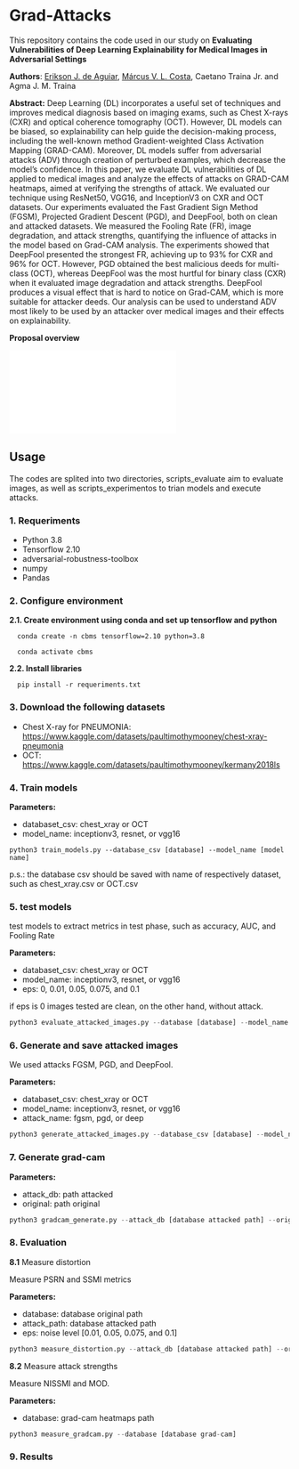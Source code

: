 # Grad-Attacks

This repository contains the code used in our study on **Evaluating Vulnerabilities of Deep Learning Explainability for
Medical Images in Adversarial Settings**

**Authors**: [Erikson J. de Aguiar](https://github.com/eriksonJAguiar), [Márcus V. L. Costa](https://github.com/usmarcv), Caetano Traina Jr. and Agma J. M. Traina

**Abstract:**
Deep Learning (DL) incorporates a useful set of techniques and improves medical diagnosis based on imaging exams, such as Chest X-rays (CXR) and optical coherence tomography (OCT). However, DL models can be biased, so explainability can help guide the decision-making process, including the well-known method Gradient-weighted Class Activation Mapping (GRAD-CAM). Moreover, DL models suffer from adversarial attacks (ADV) through creation of perturbed examples, which decrease the model’s confidence. In this paper, we evaluate DL vulnerabilities of DL applied to medical images and analyze the effects of attacks on GRAD-CAM heatmaps, aimed at verifying the strengths of attack. We evaluated our technique using ResNet50, VGG16, and InceptionV3 on CXR and OCT datasets. Our experiments evaluated the Fast Gradient Sign Method (FGSM), Projected Gradient Descent (PGD), and DeepFool, both on  clean and attacked datasets. We measured the Fooling Rate (FR), image degradation, and attack strengths, quantifying the influence of attacks in the model based on Grad-CAM analysis. The experiments showed that DeepFool presented the strongest FR, achieving up to 93% for CXR and 96% for OCT. However, PGD obtained the best malicious deeds for multi-class (OCT), whereas DeepFool was the most hurtful for binary class (CXR) when it evaluated image degradation and attack strengths. DeepFool produces a visual effect that is hard to notice on Grad-CAM, which is more suitable for attacker deeds. Our analysis can be used to understand ADV most likely to be used by an attacker over medical images and their effects on explainability.

**Proposal overview**

![](worflow.pdf)

## Usage

The codes are splited into two directories, scripts_evaluate aim to evaluate images, as well as scripts_experimentos to trian models and execute attacks.

### 1. Requeriments

- Python 3.8
- Tensorflow 2.10
- adversarial-robustness-toolbox
- numpy
- Pandas

### 2. Configure environment

**2.1. Create environment using conda and set up tensorflow and python** 
```shell
  conda create -n cbms tensorflow=2.10 python=3.8
```
```shell
  conda activate cbms
```

**2.2. Install libraries**

```shell
  pip install -r requeriments.txt
```

### 3. Download the following datasets

- Chest X-ray for PNEUMONIA: https://www.kaggle.com/datasets/paultimothymooney/chest-xray-pneumonia
- OCT: https://www.kaggle.com/datasets/paultimothymooney/kermany2018ls

### 4. Train models

**Parameters:** 
  - databaset_csv: chest_xray or OCT
  - model_name: inceptionv3, resnet, or vgg16

```shell
python3 train_models.py --database_csv [database] --model_name [model name]
```
p.s.: the database csv should be saved with name of respectively dataset, such as chest_xray.csv or OCT.csv

### 5. test models

test models to extract metrics in test phase, such as accuracy, AUC, and Fooling Rate

**Parameters:** 
  - databaset_csv: chest_xray or OCT
  - model_name: inceptionv3, resnet, or vgg16
  - eps: 0, 0.01, 0.05, 0.075, and 0.1
  
if eps is 0 images tested are clean, on the other hand, without attack.

```python
python3 evaluate_attacked_images.py --database [database] --model_name [model name] --eps [noise level]
```

### 6. Generate and save attacked images

We used attacks FGSM, PGD, and DeepFool.

**Parameters:** 
  - databaset_csv: chest_xray or OCT
  - model_name: inceptionv3, resnet, or vgg16
  - attack_name: fgsm, pgd, or deep

```python
python3 generate_attacked_images.py --database_csv [database] --model_name [model name] --attack_name [attack name]
```

### 7. Generate grad-cam

**Parameters:** 
  - attack_db: path attacked
  - original: path original
  
```python
python3 gradcam_generate.py --attack_db [database attacked path] --original [database original path]
```

### 8. Evaluation

**8.1** Measure distortion

Measure PSRN and SSMI metrics

**Parameters:** 
  - database: database original path
  - attack_path: database attacked path
  - eps: noise level [0.01, 0.05, 0.075, and 0.1]
  
```python
python3 measure_distortion.py --attack_db [database attacked path] --original [database original path]
```
**8.2** Measure attack strengths

Measure NISSMI and MOD.

**Parameters:** 
  - database: grad-cam heatmaps path
  
```python
python3 measure_gradcam.py --database [database grad-cam]
```

### 9. Results
